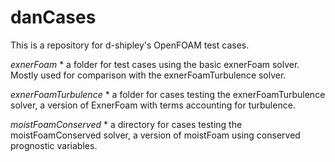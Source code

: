 # danCases
 
 This is a repository for d-shipley's OpenFOAM test cases.
 
 *exnerFoam*
    * a folder for test cases using the basic exnerFoam solver. Mostly used for
      comparison with the exnerFoamTurbulence solver.
 
 *exnerFoamTurbulence*
    * a folder for cases testing the exnerFoamTurbulence solver, a version of 
      ExnerFoam with terms accounting for turbulence.
    
 *moistFoamConserved*
    * a directory for cases testing the moistFoamConserved solver, a version of 
      moistFoam using conserved prognostic variables.
